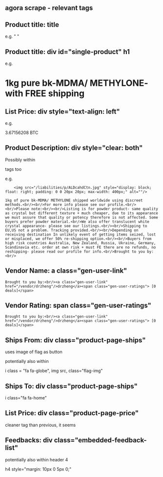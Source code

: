 agora scrape - relevant tags
----------------------------

## Product title: title

e.g. " <title>1kg pure bk-MDMA/ METHYLONE- with FREE shipping</title> "

## Product title: div id="single-product" h1

e.g. <div id="single-product" class="nofirstmargin">
	    <h1>1kg pure bk-MDMA/ METHYLONE- with FREE shipping</h1>

## List Price: div style="text-align: left"

e.g. <div style="text-align: left;">3.67156208 BTC</div>

## Product Description: div style="clear: both"

Possibly within <p> tags too

e.g.     <div style="clear: both;"></div>
    
        <img src="/liabilities/p/ALDcahdCtn.jpg" style="display: block; float: right; padding: 0 0 20px 20px; max-width: 400px;" alt=""/>
    
    1kg of pure bk-MDMA/ METHYLONE shipped worldwide using discreet methods.<br/><br/>For more info please see our profile.<br/><br/>Please note:<br/><br/>Listing is for powder product- same quality as crystal but different texture + much cheaper, due to its appearance we must assure that quality or potency therefore is not affected. Some buyers prefer powder material.<br/>We also offer translucent white crystal appearance- please see our listings.<br/><br/>Shipping to EU,US not a problem. Tracking provided.<br/><br/>Depending on receiving destination In unlikely event of getting items seized, lost or misplaced, we offer 50% re-shipping option.<br/><br/>Buyers from high risk countries Australia, New Zealand, Russia, Ukraine, Germany, Scandinavia etc. order at own risk + must FE there are no refunds, no reshipping- please read our profile for info.<br/>Brought to you by:
    <br/>

## Vendor Name: a class="gen-user-link" 

    Brought to you by:<br/><a class="gen-user-link" href="/vendor/drzheng"/>drzheng</a><span class="gen-user-ratings"> [0 deals]</span>

## Vendor Rating: span class="gen-user-ratings"

    Brought to you by:<br/><a class="gen-user-link" href="/vendor/drzheng"/>drzheng</a><span class="gen-user-ratings"> [0 deals]</span>

## Ships From: div class="product-page-ships"

uses image of flag as button

potentially also within 

i class = "fa fa-globe", img src, class="flag-img"

## Ships To: div class="product-page-ships"

i class="fa fa-home"

## List Price: div class="product-page-price"

cleaner tag than previous, it seems

## Feedbacks: div class="embedded-feedback-list"

potentially also within header 4

h4 style="margin: 10px 0 5px 0;"

